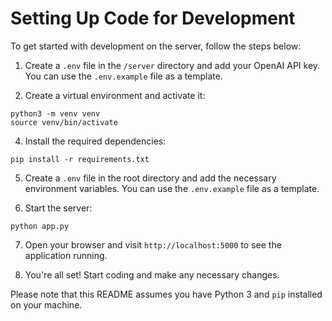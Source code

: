 # Setting Up Code for Development

To get started with development on the server, follow the steps below:

1. Create a `.env` file in the `/server` directory and add your OpenAI API key. You can use the `.env.example` file as a template.

3. Create a virtual environment and activate it:
  ```
  python3 -m venv venv
  source venv/bin/activate
  ```

4. Install the required dependencies:
  ```
  pip install -r requirements.txt
  ```

5. Create a `.env` file in the root directory and add the necessary environment variables. You can use the `.env.example` file as a template.

6. Start the server:
  ```
  python app.py
  ```

7. Open your browser and visit `http://localhost:5000` to see the application running.

8. You're all set! Start coding and make any necessary changes.

Please note that this README assumes you have Python 3 and `pip` installed on your machine.
